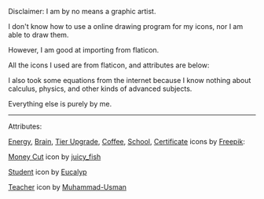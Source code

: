 Disclaimer:
I am by no means a graphic artist.

I don't know how to use a online drawing program for my icons, nor I am able to draw them.

However, I am good at importing from flaticon.

All the icons I used are from flaticon, and attributes are below:

I also took some equations from the internet because I know nothing about calculus, physics, and other kinds of advanced subjects.

Everything else is purely by me.

---

Attributes:

[Energy](https://www.flaticon.com/free-icon/renewable-energy_1015595?term=energy&page=1&position=1&origin=style&related_id=1015595), [Brain](https://www.flaticon.com/free-icon/knowledge_3930343?term=knowledge&page=1&position=7&origin=search&related_id=3930343), [Tier Upgrade](https://www.flaticon.com/free-icon/upgrade_5207456?term=upgrade&page=1&position=18&origin=search&related_id=5207456), [Coffee](https://www.flaticon.com/free-icon/coffee-cup_751621?term=coffee&page=1&position=1&page=1&position=1&related_id=751621&origin=search), [School](https://www.flaticon.com/free-icon/school_2602412?term=school&page=1&position=4&page=1&position=4&related_id=2602412&origin=search), [Certificate](https://www.flaticon.com/free-icon/certificate_830855?term=degree&related_id=830855) icons by [Freepik](https://www.flaticon.com/authors/freepik):

[Money Cut](https://www.flaticon.com/free-icon/money-loss_4000696?term=money-cut&page=1&position=1&origin=search&related_id=4000696) icon by [juicy_fish](https://www.flaticon.com/authors/juicy-fish)

[Student](https://www.flaticon.com/free-icon/reading_948256?related_id=948225&origin=search) icon by [Eucalyp](https://www.flaticon.com/authors/eucalyp)

[Teacher](https://www.flaticon.com/free-icon/instructor_9139098?term=teacher&page=1&position=82&origin=search&related_id=9139098) icon by [Muhammad-Usman](https://www.flaticon.com/authors/muhammad-usman)
